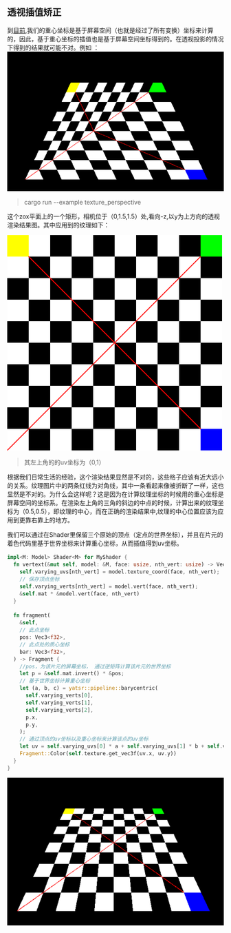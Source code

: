 ## 透视插值矫正

到[目前](https://github.com/JunYang-tes/yatsr/tree/630cdcb1bac78298a39e4e18750bdf89d1ada013),我们的重心坐标是基于屏幕空间（也就是经过了所有变换）坐标来计算的，因此，基于重心坐标的插值也是基于屏幕空间坐标得到的。在透视投影的情况下得到的结果就可能不对。例如
：
![](./uncorrected.png)

>cargo run --example texture_perspective

这个zox平面上的一个矩形，相机位于（0,1.5,1.5）处,看向-z,以y为上方向的透视渲染结果图。其中应用到的纹理如下：

![](./grid.png)

>其左上角的的uv坐标为（0,1）

根据我们日常生活的经验，这个渲染结果显然是不对的，这些格子应该有近大远小的关系。纹理图片中的两条红线为对角线，其中一条看起来像被折断了一样，这也显然是不对的。为什么会这样呢？这是因为在计算纹理坐标的时候用的重心坐标是屏幕空间的坐标系。在渲染左上角的三角的斜边的中点的时候，计算出来的纹理坐标为（0.5,0.5），即纹理的中心，而在正确的渲染结果中,纹理的中心位置应该为应用到更靠右靠上的地方。

我们可以通过在Shader里保留三个原始的顶点（定点的世界坐标），并且在片元的着色代码里基于世界坐标来计算重心坐标，从而插值得到uv坐标。
```rust
impl<M: Model> Shader<M> for MyShader {
  fn vertext(&mut self, model: &M, face: usize, nth_vert: usize) -> Vec3<f32> {
    self.varying_uvs[nth_vert] = model.texture_coord(face, nth_vert);
    // 保存顶点坐标
    self.varying_verts[nth_vert] = model.vert(face, nth_vert);
    &self.mat * &model.vert(face, nth_vert)
  }

  fn fragment(
    &self,
    // 此点坐标
    pos: Vec3<f32>,
    // 此点处的质心坐标
    bar: Vec3<f32>,
  ) -> Fragment {
    //pos，为该片元的屏幕坐标， 通过逆矩阵计算该片元的世界坐标
    let p = &self.mat.invert() * &pos;
    // 基于世界坐标计算重心坐标
    let (a, b, c) = yatsr::pipeline::barycentric(
      self.varying_verts[0],
      self.varying_verts[1],
      self.varying_verts[2],
      p.x,
      p.y,
    );
    // 通过顶点的uv坐标以及重心坐标来计算该点的uv坐标
    let uv = self.varying_uvs[0] * a + self.varying_uvs[1] * b + self.varying_uvs[2] * c;
    Fragment::Color(self.texture.get_vec3f(uv.x, uv.y))
  }
}
```

![](./correct.png)

